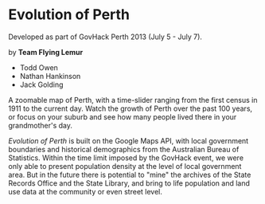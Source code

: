 Evolution of Perth
==================

Developed as part of GovHack Perth 2013 (July 5 - July 7).

by **Team Flying Lemur**
- Todd Owen
- Nathan Hankinson
- Jack Golding

A zoomable map of Perth, with a time-slider ranging from the first census in
1911 to the current day. Watch the growth of Perth over the past 100 years,
or focus on your suburb and see how many people lived there in your
grandmother's day.

*Evolution of Perth* is built on the Google Maps API, with local government
boundaries and historical demographics from the Australian Bureau of
Statistics. Within the time limit imposed by the GovHack event, we were
only able to present population density at the level of local government
area. But in the future there is potential to "mine" the archives of the
State Records Office and the State Library, and bring to life population
and land use data at the community or even street level.
